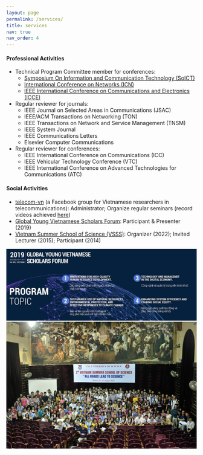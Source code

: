 ```yaml
---
layout: page
permalink: /services/
title: services
nav: true
nav_order: 4
---
```


#### Professional Activities
* Technical Program Committee member for conferences:
  * [Symposium On Information and Communication Technology (SoICT)](https://soict.org/)
  * [International Conference on Networks (ICN)](https://www.iaria.org/conferences2020/ICN20.html)
  * [IEEE International Conference on Communications and Electronics (ICCE)](https://www.ieee-icce.org/)
* Regular reviewer for journals:
  * IEEE Journal on Selected Areas in Communications (JSAC)
  * IEEE/ACM Transactions on Networking (TON)
  * IEEE Transactions on Network and Service Management (TNSM)
  * IEEE System Journal
  * IEEE Communications Letters
  * Elsevier Computer Communications
* Regular reviewer for conferences:
  * IEEE International Conference on Communications (ICC)
  * IEEE Vehicular Technology Conference (VTC)
  * IEEE International Conference on Advanced Technologies for Communications (ATC)

#### Social Activities
* [telecom-vn](https://www.facebook.com/groups/telecomvn) (a Facebook group for Vietnamese researchers in telecommunications): Administrator; Organize regular seminars (record videos achieved [here](https://www.youtube.com/channel/UCNWic6CM7ZtdlUJQd2WlGYQ))
* [Global Young Vietnamese Scholars Forum](http://trithuctrevietnam.vn/): Participant & Presenter (2019)
* [Vietnam Summer School of Science (VSSS)](https://www.truonghekhoahoc.com/): Organizer (2022); Invited Lecturer (2015); Participant (2014)

<img src="/assets/img/event_gyvsf2019.jpg" width="800" />

<img src="/assets/img/event_vsss2015.jpg" width="800" />



<!-- * 01/2022-present: volunteer as a translator for [Kính Kính Coong](https://www.facebook.com/groups/327219941478408/about), a project of translating French-Vietnamese and Vietnamese-French letters between godparents and foster children in difficult circumstances in Vietnam -->



<!--
<img src="http://....jpg" width="200" height="200" />
![GYVSF2019](/assets/images/event_gyvsf2019.jpg)
![VSSS2015](/assets/images/event_vsss2015.jpg)
-->


<!-- Curriculum vitae [[.pdf]({{ site.url }}/files/cv-giuseppedurisi.pdf)] -->

